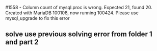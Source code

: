 #1558 - Column count of mysql.proc is wrong. Expected 21, found 20. Created with MariaDB 100108, now running 100424. Please use mysql_upgrade to fix this error

## solve use previous solving error from folder 1 and part 2